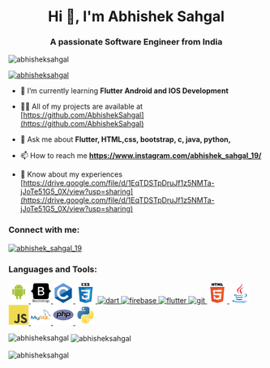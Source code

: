 <h1 align="center">Hi 👋, I'm Abhishek Sahgal</h1>
<h3 align="center">A passionate Software Engineer from India</h3>

<p align="left"> <img src="https://komarev.com/ghpvc/?username=abhisheksahgal&label=Profile%20views&color=0e75b6&style=flat" alt="abhisheksahgal" /> </p>

<p align="left"> <a href="https://github.com/ryo-ma/github-profile-trophy"><img src="https://github-profile-trophy.vercel.app/?username=abhisheksahgal" alt="abhisheksahgal" /></a> </p>

- 🌱 I’m currently learning **Flutter Android and IOS Development**

- 👨‍💻 All of my projects are available at [https://github.com/AbhishekSahgal](https://github.com/AbhishekSahgal)

- 💬 Ask me about **Flutter, HTML,css, bootstrap, c, java, python,**

- 📫 How to reach me **https://www.instagram.com/abhishek_sahgal_19/**

- 📄 Know about my experiences [https://drive.google.com/file/d/1EqTDSTpDruJf1z5NMTa-jJoTe51G5_0X/view?usp=sharing](https://drive.google.com/file/d/1EqTDSTpDruJf1z5NMTa-jJoTe51G5_0X/view?usp=sharing)

<h3 align="left">Connect with me:</h3>
<p align="left">
<a href="https://instagram.com/abhishek_sahgal_19" target="blank"><img align="center" src="https://raw.githubusercontent.com/rahuldkjain/github-profile-readme-generator/master/src/images/icons/Social/instagram.svg" alt="abhishek_sahgal_19" height="30" width="40" /></a>
</p>

<h3 align="left">Languages and Tools:</h3>
<p align="left"> <a href="https://developer.android.com" target="_blank" rel="noreferrer"> <img src="https://raw.githubusercontent.com/devicons/devicon/master/icons/android/android-original-wordmark.svg" alt="android" width="40" height="40"/> </a> <a href="https://getbootstrap.com" target="_blank" rel="noreferrer"> <img src="https://raw.githubusercontent.com/devicons/devicon/master/icons/bootstrap/bootstrap-plain-wordmark.svg" alt="bootstrap" width="40" height="40"/> </a> <a href="https://www.cprogramming.com/" target="_blank" rel="noreferrer"> <img src="https://raw.githubusercontent.com/devicons/devicon/master/icons/c/c-original.svg" alt="c" width="40" height="40"/> </a> <a href="https://www.w3schools.com/css/" target="_blank" rel="noreferrer"> <img src="https://raw.githubusercontent.com/devicons/devicon/master/icons/css3/css3-original-wordmark.svg" alt="css3" width="40" height="40"/> </a> <a href="https://dart.dev" target="_blank" rel="noreferrer"> <img src="https://www.vectorlogo.zone/logos/dartlang/dartlang-icon.svg" alt="dart" width="40" height="40"/> </a> <a href="https://firebase.google.com/" target="_blank" rel="noreferrer"> <img src="https://www.vectorlogo.zone/logos/firebase/firebase-icon.svg" alt="firebase" width="40" height="40"/> </a> <a href="https://flutter.dev" target="_blank" rel="noreferrer"> <img src="https://www.vectorlogo.zone/logos/flutterio/flutterio-icon.svg" alt="flutter" width="40" height="40"/> </a> <a href="https://git-scm.com/" target="_blank" rel="noreferrer"> <img src="https://www.vectorlogo.zone/logos/git-scm/git-scm-icon.svg" alt="git" width="40" height="40"/> </a> <a href="https://www.w3.org/html/" target="_blank" rel="noreferrer"> <img src="https://raw.githubusercontent.com/devicons/devicon/master/icons/html5/html5-original-wordmark.svg" alt="html5" width="40" height="40"/> </a> <a href="https://www.java.com" target="_blank" rel="noreferrer"> <img src="https://raw.githubusercontent.com/devicons/devicon/master/icons/java/java-original.svg" alt="java" width="40" height="40"/> </a> <a href="https://developer.mozilla.org/en-US/docs/Web/JavaScript" target="_blank" rel="noreferrer"> <img src="https://raw.githubusercontent.com/devicons/devicon/master/icons/javascript/javascript-original.svg" alt="javascript" width="40" height="40"/> </a> <a href="https://www.mysql.com/" target="_blank" rel="noreferrer"> <img src="https://raw.githubusercontent.com/devicons/devicon/master/icons/mysql/mysql-original-wordmark.svg" alt="mysql" width="40" height="40"/> </a> <a href="https://www.php.net" target="_blank" rel="noreferrer"> <img src="https://raw.githubusercontent.com/devicons/devicon/master/icons/php/php-original.svg" alt="php" width="40" height="40"/> </a> <a href="https://www.python.org" target="_blank" rel="noreferrer"> <img src="https://raw.githubusercontent.com/devicons/devicon/master/icons/python/python-original.svg" alt="python" width="40" height="40"/> </a> </p>

<p><img align="left" src="https://github-readme-stats.vercel.app/api/top-langs?username=abhisheksahgal&show_icons=true&locale=en&layout=compact" alt="abhisheksahgal" /></p>

<p>&nbsp;<img align="center" src="https://github-readme-stats.vercel.app/api?username=abhisheksahgal&show_icons=true&locale=en" alt="abhisheksahgal" /></p>

<p><img align="center" src="https://github-readme-streak-stats.herokuapp.com/?user=abhisheksahgal&" alt="abhisheksahgal" /></p>
